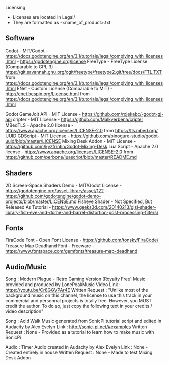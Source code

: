 Licensing

* Licenses are located in Legal/
* They are formatted as <license>-<name_of_product>.txt

Software
---------
Godot - MIT/Godot - https://docs.godotengine.org/en/3.1/tutorials/legal/complying_with_licenses.html - https://godotengine.org/license
FreeType - FreeType License (Comparable to GPL 3) - https://git.savannah.gnu.org/cgit/freetype/freetype2.git/tree/docs/FTL.TXT from https://docs.godotengine.org/en/3.1/tutorials/legal/complying_with_licenses.html
ENet - Custom License (Comparable to MIT) - http://enet.bespin.org/License.html from https://docs.godotengine.org/en/3.1/tutorials/legal/complying_with_licenses.html

Godot GameJolt API - MIT License - https://github.com/rojekabc/-godot-gj-api
cripter - MIT License - https://github.com/Malkverbena/cripter
MBedTLS - Apache 2.0 license - https://www.apache.org/licenses/LICENSE-2.0 from https://tls.mbed.org/
UUID GDScript - MIT License - https://github.com/binogure-studio/godot-uuid/blob/master/LICENSE
Mixing Desk Addon - MIT License - https://github.com/kyzfrintin/Godot-Mixing-Desk
Lua Script - Apache 2.0 license - https://www.apache.org/licenses/LICENSE-2.0 from https://github.com/perbone/luascript/blob/master/README.md

Shaders
---------
2D Screen-Space Shaders Demo - MIT/Godot License - https://godotengine.org/asset-library/asset/122 - https://github.com/godotengine/godot-demo-projects/blob/master/LICENSE.md
Fisheye Shader - Not Specified, But Released As Tutorial - https://www.geeks3d.com/20140213/glsl-shader-library-fish-eye-and-dome-and-barrel-distortion-post-processing-filters/

Fonts
---------
FiraCode Font - Open Font License - https://github.com/tonsky/FiraCode/
Treasure Map Deadhand Font - Freeware - https://www.fontspace.com/gemfonts/treasure-map-deadhand

Audio/Music
---------
Song : Modern Plague - Retro Gaming Version [Royalty Free]
Music provided and produced by LonePeakMusic 
Video Link : https://youtu.be/Cr8GGVPAr4E
Written Request : "Unlike most of the background music on this channel, the license to use this track in your commercial and personnal projects is totally free. However, you MUST credit the author. To do so, just copy the following text in your credits / video description"

Song : Acid Walk
Music generated from SonicPi tutorial script and edited in Audacity by Alex Evelyn
Link : http://sonic-pi.net/#examples
Written Request : None - Provided as a tutorial to learn how to make music with SonicPi

Audio : Timer
Audio created in Audacity by Alex Evelyn
Link : None - Created entirely in house
Written Request : None - Made to test Mixing Desk Addon